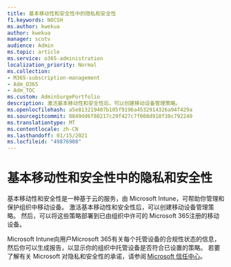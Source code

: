 ```yaml
---
title: 基本移动性和安全性中的隐私和安全性
f1.keywords: NOCSH
ms.author: kwekua
author: kwekua
manager: scotv
audience: Admin
ms.topic: article
ms.service: o365-administration
localization_priority: Normal
ms.collection:
- M365-subscription-management
- Adm_O365
- Adm_TOC
ms.custom: AdminSurgePortfolio
description: 激活基本移动性和安全性后，可以创建移动设备管理策略。
ms.openlocfilehash: a5e813219407b105f9196a4532914326a94f429a
ms.sourcegitcommit: 8849dd6f80217c29f427c7f008d918f30c792240
ms.translationtype: MT
ms.contentlocale: zh-CN
ms.lasthandoff: 01/15/2021
ms.locfileid: "49876908"
---
```

# <a name="privacy-and-security-in-basic-mobility-and-security"></a>基本移动性和安全性中的隐私和安全性

基本移动性和安全性是一种基于云的服务，由 Microsoft Intune，可帮助你管理和保护组织中移动设备。 激活基本移动性和安全性后，可以创建移动设备管理策略。 然后，可以将这些策略部署到已由组织中许可的 Microsoft 365注册的移动设备。

Microsoft Intune向用户Microsoft 365有关每个托管设备的合规性状态的信息，然后你可以生成报告，以显示你的组织中托管设备是否符合已设置的策略。 若要了解有关 Microsoft 对隐私和安全性的承诺，请参阅 [Microsoft 信任中心](https://www.microsoft.com/trust-center)。
